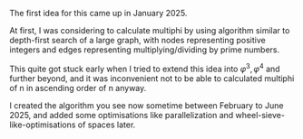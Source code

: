 The first idea for this came up in January 2025.

At first, I was considering to calculate multiphi by using algorithm similar to depth-first search of a large graph, with nodes representing positive integers and edges representing multiplying/dividing by prime numbers.

This quite got stuck early when I tried to extend this idea into $\varphi^3, \varphi^4$ and further beyond, and it was inconvenient not to be able to calculated multiphi of n in ascending order of n anyway.

I created the algorithm you see now sometime between February to June 2025, and added some optimisations like parallelization and wheel-sieve-like-optimisations of spaces later.
